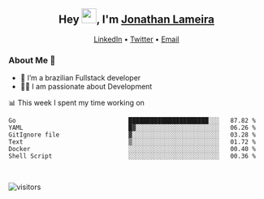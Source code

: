 <h2 align="center">Hey <img src="https://github.com/TheDudeThatCode/TheDudeThatCode/blob/master/Assets/Hi.gif" width="29">, I'm <a href="https://www.linkedin.com/in/jonathanlameira/">Jonathan Lameira</a></h2>
<p align="center">
  <a href="https://www.linkedin.com/in/jonathanlameira/">LinkedIn</a> •
  <a href="https://twitter.com/jlameira">Twitter</a> •
  <a href="mailto:jlameira@gmail.com">Email</a>
</p>

### About Me 🚀
- 🌱  I’m a brazilian Fullstack developer</br>
- 👨‍💻  I am passionate about Development</br>

<!-- ![Jonathan Lameira github stats](https://github-readme-stats.vercel.app/api?username=jlameirameli&show_icons=true&hide_border=true)&nbsp;&nbsp; -->

📊 This week I spent my time working on
<!--START_SECTION:waka-->

```text
Go                               ██████████████████████░░░   87.82 %
YAML                             █▓░░░░░░░░░░░░░░░░░░░░░░░   06.26 %
GitIgnore file                   ▓░░░░░░░░░░░░░░░░░░░░░░░░   03.28 %
Text                             ▒░░░░░░░░░░░░░░░░░░░░░░░░   01.72 %
Docker                           ░░░░░░░░░░░░░░░░░░░░░░░░░   00.40 %
Shell Script                     ░░░░░░░░░░░░░░░░░░░░░░░░░   00.36 %
```

<!--END_SECTION:waka-->

<br />

![visitors](https://visitor-badge.laobi.icu/badge?page_id=jlameira.jlameira)
